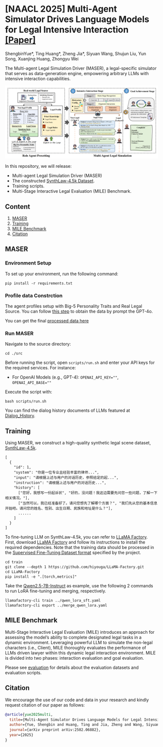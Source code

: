 # [NAACL 2025] Multi-Agent Simulator Drives Language Models for Legal Intensive Interaction [[Paper]](https://arxiv.org/abs/2502.06882)

ShengbinYue*, Ting Huang*, Zheng Jia*, Siyuan Wang, Shujun Liu, Yun Song, Xuanjing Huang, Zhongyu Wei

The Multi-agent Legal Simulation Driver (MASER), a legal-specific simulator that serves as data-generation engine, empowering arbitrary LLMs with intensive interaction capabilities.

![Demonstration of MASER](assets/MASER.png)

In this repository, we will release:

- Multi-agent Legal Simulation Driver (MASER)
- The constructed [SynthLaw-4.5k Dataset](https://huggingface.co/datasets/ShengbinYue/SynthLaw).
- Training scripts.
- Multi-Stage Interactive Legal Evaluation (MILE) Benchmark.


## Content 
1. [MASER](#maser)
2. [Training](#training)
3. [MILE Benchmark](#evaluation)
4. [Citation](#citation)

## MASER

### Environment Setup
To set up your environment, run the following command:
```
pip install -r requirements.txt
```

### Profile data Constrction 
The agent profiles setup with Big-5 Personality Traits and Real Legal Source. You can follow [this step](src/data/) to obtain the data by prompt the GPT-4o.

You can get the final [processed data here](src/data/legal.json)

### Run MASER

Navigate to the source directory:
```
cd ./src
```
Before running the script, open `scripts/run.sh` and enter your API keys for the required services. For instance:
- For OpenAI Models (e.g., GPT-4): `OPENAI_API_KEY=""`, `OPENAI_API_BASE=""`

Execute the script with:
```
bash scripts/run.sh
```
You can find the dialog history documents of LLMs featured  at [Dialog_History](src/outputs/dialog_history/). 

## Training 
Using MASER, we construct a high-quality synthetic legal scene dataset, [SynthLaw-4.5k](https://huggingface.co/datasets/ShengbinYue/SynthLaw).

```
[
  {
    "id": 1,
    "system": "你是一位专业且经验丰富的律师...",
    "input": "请根据上述与用户的对话历史，参照给定的起...",
    "instruction": "请根据上述与用户的对话历史...",
    "history": [
      ["您好，我想写一份起诉状", "好的，没问题！我这边需要先问您一些问题，了解一下相关情况。"],
      ["当然可以，我已经准备好了。请问您想先了解哪个方面？", "我们先从您的基本信息开始吧。请问您的姓名、性别、出生日期、民族和地址是什么？"],
      ......
    ]
  }
]
```

To fine-tuning LLM on SynthLaw-4.5k, you can refer to [LLaMA Factory](https://github.com/hiyouga/LLaMA-Factory). 
First, download [LLaMA Factory](https://github.com/hiyouga/LLaMA-Factory) and follow its instructions to install the required dependencies. Note that the training data should be processed in the [Supervised Fine-Tuning Dataset format](https://github.com/hiyouga/LLaMA-Factory/tree/main/data) specified by the project.

```
cd train
git clone --depth 1 https://github.com/hiyouga/LLaMA-Factory.git
cd LLaMA-Factory
pip install -e ".[torch,metrics]"
```

Take the [Qwen2.5-7B-Instruct](https://huggingface.co/Qwen/Qwen2.5-7B-Instruct) as example, use the following 2 commands to run LoRA fine-tuning and merging, respectively.

```
llamafactory-cli train ../qwen_lora_sft.yaml
llamafactory-cli export ../merge_qwen_lora.yaml
```

## MILE Benchmark 
Multi-Stage Interactive Legal Evaluation (MILE) introduces an approach for assessing the model’s ability to complete designated legal tasks in a dynamic environment. Leveraging powerful LLM to simulate the non-legal characters (i.e., Client), MILE thoroughly evaluates the performance of LLMs driven lawyer within this dynamic legal interaction environment. MILE is divided into two phases: interaction evaluation and goal evaluation.

Please see [evaluation](evaluation) for details about the evaluation datasets and evaluation scripts.


## Citation

We encourage the use of our code and data in your research and kindly request citation of our paper as follows:

```BibTeX
@article{yue2025multi,
  title={Multi-Agent Simulator Drives Language Models for Legal Intensive Interaction},
  author={Yue, Shengbin and Huang, Ting and Jia, Zheng and Wang, Siyuan and Liu, Shujun and Song, Yun and Huang, Xuanjing and Wei, Zhongyu},
  journal={arXiv preprint arXiv:2502.06882},
  year={2025}
}
```